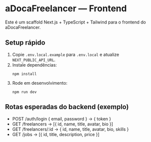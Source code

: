# aDocaFreelancer — Frontend

Este é um scaffold Next.js + TypeScript + Tailwind para o frontend do aDocaFreelancer.

## Setup rápido

1. Copie `.env.local.example` para `.env.local` e atualize `NEXT_PUBLIC_API_URL`.
2. Instale dependências:
   ```
   npm install
   ```
3. Rode em desenvolvimento:
   ```
   npm run dev
   ```

## Rotas esperadas do backend (exemplo)
- POST /auth/login { email, password } -> { token }
- GET /freelancers -> [{ id, name, title, avatar, bio }]
- GET /freelancers/:id -> { id, name, title, avatar, bio, skills }
- GET /jobs -> [{ id, title, description, price }]
